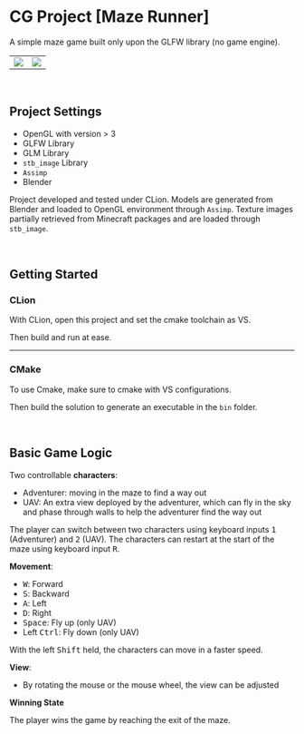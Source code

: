 # CG Project [Maze Runner]

A simple maze game built only upon the GLFW library (no game engine).

<table>
    <tr>
    	<td><img src="docpic/demo_0.png" /></td>
    	<td><img src="docpic/demo_1.png" /></td>
    </tr>
</table>

<br>

## Project Settings

-   OpenGL with version > 3
-   GLFW Library
-   GLM Library
-   `stb_image` Library
-   `Assimp`
-   Blender

Project developed and tested under CLion. Models are generated from Blender and loaded to OpenGL environment through `Assimp`. Texture images partially retrieved from Minecraft packages and are loaded through `stb_image`.

<br>

## Getting Started

### CLion

With CLion, open this project and set the cmake toolchain as VS.

Then build and run at ease.

---

### CMake

To use Cmake, make sure to cmake with VS configurations.

Then build the solution to generate an executable in the `bin` folder.

<br />

## Basic Game Logic

Two controllable **characters**:

-   Adventurer: moving in the maze to find a way out
-   UAV: An extra view deployed by the adventurer, which can fly in the sky and phase through walls to help the adventurer find the way out

The player can switch between two characters using keyboard inputs <kbd>1</kbd> (Adventurer) and <kbd>2</kbd> (UAV). The characters can restart at the start of the maze using keyboard input <kbd>R</kbd>.

**Movement**:

-   <kbd>W</kbd>: Forward
-   <kbd>S</kbd>: Backward
-   <kbd>A</kbd>: Left
-   <kbd>D</kbd>: Right
-   <kbd>Space</kbd>: Fly up (only UAV)
-   Left <kbd>Ctrl</kbd>: Fly down (only UAV)

With the left <kbd>Shift</kbd> held, the characters can move in a faster speed.

**View**:

-   By rotating the mouse or the mouse wheel, the view can be adjusted

**Winning State**

The player wins the game by reaching the exit of the maze.